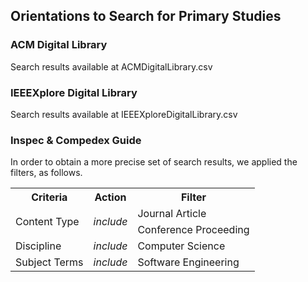
## Orientations to Search for Primary Studies

### ACM Digital Library
Search results available at ACMDigitalLibrary.csv

### IEEEXplore Digital Library
Search results available at IEEEXploreDigitalLibrary.csv

### Inspec & Compedex Guide
In order to obtain a more precise set of search results, we applied the filters, as follows.

<table style="width:100%">
  <tr>
    <th>Criteria</th>
    <th>Action</th>
    <th>Filter</th>    
  </tr>
  <tr>
    <td rowspan = "2">Content Type</td>
    <td rowspan = "2"><i>include</i></td>
    <td>Journal Article</td>
  </tr>
  <tr>
    <td>Conference Proceeding</td>  
  </tr>
  <tr>
  	<td>Discipline</td>
    <td><i>include</i></td>
    <td>Computer Science</td>
  </tr>
  <tr>
  	<td>Subject Terms</td>
    <td><i>include</i></td>
    <td>Software Engineering</td>
  </tr>
</table>
